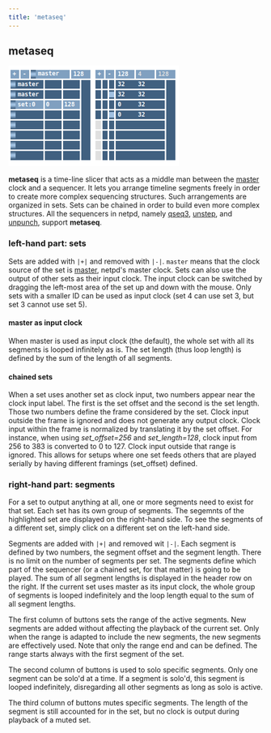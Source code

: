 ```yaml
---
title: 'metaseq'
---
```


## metaseq

![metaseq](metaseq.png)

**metaseq** is a time-line slicer that acts as a middle man between the [master](../master) clock and a
sequencer. It lets you arrange timeline segments freely in order to create more complex
sequencing structures. Such arrangements are organized in sets. Sets can be chained in
order to build even more complex structures.  All the sequencers in netpd, namely [qseq3](../qseq3),
[unstep](../unstep), and [unpunch](../unpunch), support **metaseq**.


### left-hand part: sets

Sets are added with `|+|` and removed with `|-|`. `master` means that the clock
source of the set is [master](../master), netpd's master clock. Sets can also use the output of
other sets as their input clock. The input clock can be switched by dragging the
left-most area of the set up and down with the mouse. Only sets with a smaller ID can
be used as input clock (set 4 can use set 3, but set 3 cannot use set 5).

#### master as input clock

When master is used as input clock (the default), the whole set with all its segments
is looped infinitely as is. The set length (thus loop length) is defined by the sum of
the length of all segments.

#### chained sets

When a set uses another set as clock input, two numbers appear near the clock input label.
The first is the set offset and the second is the  set length. Those two numbers define the
frame considered by the set. Clock input outside the frame is ignored and does not generate
any output clock. Clock input within the frame is normalized by translating it by the set
offset. For instance, when using *set_offset=256* and *set_length=128*, clock input from
256 to 383 is converted to 0 to 127. Clock input outside that range is ignored. This allows
for setups where one set feeds others that are played serially by having different
framings (set_offset) defined.


### right-hand part: segments

For a set to output anything at all, one or more segments need to exist for that set. 
Each set has its own group of segments. The segemnts of the highlighted set are
displayed on the right-hand side. To see the segments of a different set, simply click
on a different set on the left-hand side. 

Segments are added  with `|+|` and removed wit `|-|`. Each segment is defined by
two numbers, the segment offset and the segment length. There is no limit on the number
of segments per set. The segments define which part of the sequencer (or a chained set,
for that matter) is going to be played. The sum of all segment lengths is displayed in
the header row on the right. If the current set uses master as its input clock, the 
whole group of segments is looped indefinitely and the loop length equal to the 
sum of all segment lengths. 

The first column of buttons sets the range of the active segments. New segments
are added without affecting the playback of the current set. Only when the range
is adapted to include the new segments, the new segments are effectively used.
Note that only the range end and can be defined. The range starts always with the
first segment of the set.

The second column of buttons is used to solo specific segments. Only one segment
can be solo'd at a time. If a segment is solo'd, this segment is looped
indefinitely, disregarding all other segments as long as solo is active.

The third column of buttons mutes specific segments. The length of the segment
is still accounted for in the set, but no clock is output during playback
of a muted set.
